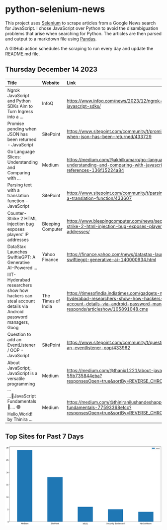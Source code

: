# python-selenium-news

This project uses [Selenium](https://www.seleniumhq.org/) to scrape articles from a Google News search for JavaScript.
I chose JavaScript over Python to avoid the disambiguation problems that arise when searching for Python.
The articles are then parsed and output to a markdown file using [Pandas](https://pandas.pydata.org/).

A GitHub action schedules the scraping to run every day and update the README.md file.

## Thursday December 14 2023


| Title                                                                                                     | Website            | Link                                                                                                                                                                                           |
|:----------------------------------------------------------------------------------------------------------|:-------------------|:-----------------------------------------------------------------------------------------------------------------------------------------------------------------------------------------------|
| Ngrok JavaScript and Python SDKs Aim to Turn Ingress into a ...                                           | InfoQ              | https://www.infoq.com/news/2023/12/ngrok-python-javascript-sdks/                                                                                                                               |
| Promise pending when JSON has been returned - JavaScript                                                  | SitePoint          | https://www.sitepoint.com/community/t/promise-pending-when-json-has-been-returned/433729                                                                                                       |
| Go Language Slices: Understanding and Comparing with ...                                                  | Medium             | https://medium.com/@akhilkumarp/go-language-slices-understanding-and-comparing-with-javascript-references-136f15224a84                                                                         |
| Parsing text with a translation function - JavaScript                                                     | SitePoint          | https://www.sitepoint.com/community/t/parsing-text-with-a-translation-function/433607                                                                                                          |
| Counter-Strike 2 HTML injection bug exposes players’ IP addresses                                         | Bleeping Computer  | https://www.bleepingcomputer.com/news/security/counter-strike-2-html-injection-bug-exposes-players-ip-addresses/                                                                               |
| DataStax Launches SwiftieGPT: A Generative AI-Powered ...                                                 | Yahoo Finance      | https://finance.yahoo.com/news/datastax-launches-swiftiegpt-generative-ai-140000934.html                                                                                                       |
| IIIT-Hyderabad researchers show how hackers can steal account details via Android password managers, Goog | The Times of India | https://timesofindia.indiatimes.com/gadgets-news/iiit-hyderabad-researchers-show-how-hackers-can-steal-account-details-via-android-password-managers-google-responds/articleshow/105891048.cms |
| Question to add an EventListener / OOP - JavaScript                                                       | SitePoint          | https://www.sitepoint.com/community/t/question-to-add-an-eventlistener-oop/433962                                                                                                              |
| About JavaScript;. JavaScript is a versatile programming ...                                              | Medium             | https://medium.com/@thanix1221/about-javascript-55b735844eba?responsesOpen=true&sortBy=REVERSE_CHRON                                                                                           |
| …🌿JavaScript Fundamentals🌿…. 🟣 Hello,World!  by Thinira ...                                               | Medium             | https://medium.com/@thiniranilushandeshappriya/javascript-fundamentals-77593368efcc?responsesOpen=true&sortBy=REVERSE_CHRON                                                                    |
## Top Sites for Past 7 Days

![Graph of Top Sites](https://raw.githubusercontent.com/dan-mba/python-selenium-news/main/last-week.png)

